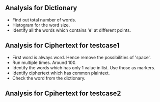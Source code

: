 ## Analysis for Dictionary

* Find out total number of words.
* Histogram for the word size.
* Identify all the words which contains 'e' at different points.

## Analysis for Ciphertext for testcase1

* First word is always word. Hence remove the possibilities of 'space'.
* Run multiple times. Around 100.
* Identify the words which has only 1 value in list. Use those as markers.
* Identify ciphertext which has common plaintext.
* Check the word from the dictionary.

## Analysis for Cpihertext for testcase2
